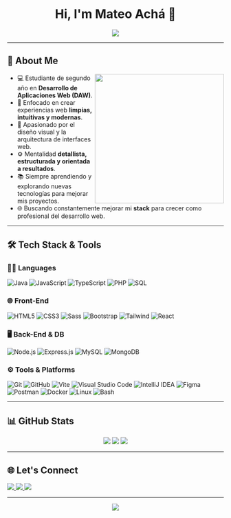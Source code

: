 <h1 align="center"><b>Hi, I'm Mateo Achá 👋</b></h1>

<p align="center">
  <a href="https://github.com/DenverCoder1/readme-typing-svg">
    <img src="https://readme-typing-svg.herokuapp.com?font=Fira+Code&weight=500&size=24&pause=1000&color=00C8FF&center=true&vCenter=true&width=600&lines=Front-End+Developer+%7C+DAW+Student;Passionate+about+Web+Design+%26+Development;Clean+Code+%7C+Modern+UIs+%7C+User+First;Always+learning+%F0%9F%93%9A+Always+building+%F0%9F%9A%80" />
  </a>
</p>

---

## 🚀 About Me

<p align="left">
  <img align="right" src="https://media.giphy.com/media/qgQUggAC3Pfv687qPC/giphy.gif" width="300" />
</p>

- 💻 Estudiante de segundo año en **Desarrollo de Aplicaciones Web (DAW)**.
- 🎯 Enfocado en crear experiencias web **limpias, intuitivas y modernas**.
- 🎨 Apasionado por el diseño visual y la arquitectura de interfaces web.
- ⚙️ Mentalidad **detallista, estructurada y orientada a resultados**.
- 📚 Siempre aprendiendo y explorando nuevas tecnologías para mejorar mis proyectos.
- 🌐 Buscando constantemente mejorar mi **stack** para crecer como profesional del desarrollo web.

---

## 🛠️ Tech Stack & Tools

### 👨‍💻 Languages

![Java](https://skillicons.dev/icons?i=java)
![JavaScript](https://skillicons.dev/icons?i=javascript)
![TypeScript](https://skillicons.dev/icons?i=typescript)
![PHP](https://skillicons.dev/icons?i=php)
![SQL](https://skillicons.dev/icons?i=mysql)

### 🌐 Front-End

![HTML5](https://skillicons.dev/icons?i=html)
![CSS3](https://skillicons.dev/icons?i=css)
![Sass](https://skillicons.dev/icons?i=sass)
![Bootstrap](https://skillicons.dev/icons?i=bootstrap)
![Tailwind](https://skillicons.dev/icons?i=tailwind)
![React](https://skillicons.dev/icons?i=react)

### 🖥️ Back-End & DB

![Node.js](https://skillicons.dev/icons?i=nodejs)
![Express.js](https://skillicons.dev/icons?i=express)
![MySQL](https://skillicons.dev/icons?i=mysql)
![MongoDB](https://skillicons.dev/icons?i=mongodb)

### ⚙️ Tools & Platforms

![Git](https://skillicons.dev/icons?i=git)
![GitHub](https://skillicons.dev/icons?i=github)
![Vite](https://skillicons.dev/icons?i=vite)
![Visual Studio Code](https://skillicons.dev/icons?i=vscode)
![IntelliJ IDEA](https://skillicons.dev/icons?i=idea)
![Figma](https://skillicons.dev/icons?i=figma)
![Postman](https://skillicons.dev/icons?i=postman)
![Docker](https://skillicons.dev/icons?i=docker)
![Linux](https://skillicons.dev/icons?i=linux)
![Bash](https://skillicons.dev/icons?i=bash)

---

## 📊 GitHub Stats

<p align="center">
  <img src="https://github-readme-stats.vercel.app/api?username=EseEneZeta&show_icons=true&theme=tokyonight&hide_title=false&hide_rank=false&include_all_commits=true" />
  <img src="https://github-readme-streak-stats.herokuapp.com/?user=EseEneZeta&theme=tokyonight" />
  <img src="https://github-readme-stats.vercel.app/api/top-langs/?username=EseEneZeta&layout=compact&theme=tokyonight" />
</p>

---

## 🌐 Let's Connect

<p align="left">
  <a href="https://linkedin.com/in/mateoachasanchez" target="_blank">
    <img src="https://img.shields.io/badge/LinkedIn-MateoAchá-blue?style=for-the-badge&logo=linkedin&logoColor=white" />
  </a>
  <a href="https://twitter.com/mateoachasanchez" target="_blank">
    <img src="https://img.shields.io/badge/Twitter-@MateoAchá-1DA1F2?style=for-the-badge&logo=twitter&logoColor=white" />
  </a>
  <a href="mailto:mateoachassannchez07@gmail.com">
    <img src="https://img.shields.io/badge/Gmail-mateoachassannchez07-EA4335?style=for-the-badge&logo=gmail&logoColor=white" />
  </a>
</p>

---

<p align="center">
  <img src="https://capsule-render.vercel.app/api?type=waving&color=gradient&height=150&section=footer&text=Gracias%20por%20visitar%20mi%20perfil%20💙&fontSize=20&animation=twinkling" />
</p>


